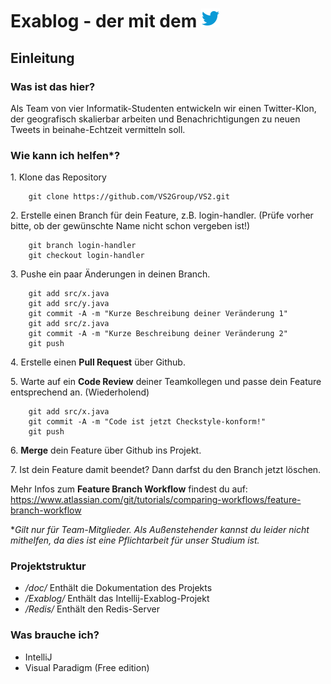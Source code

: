 # Exablog - der mit dem ![Vogel](doc/twitter.png)

## Einleitung
### Was ist das hier?
Als Team von vier Informatik-Studenten entwickeln wir einen Twitter-Klon, der geografisch skalierbar arbeiten und Benachrichtigungen zu neuen Tweets in beinahe-Echtzeit vermitteln soll.

### Wie kann ich helfen\*?

1\. Klone das Repository
```
    git clone https://github.com/VS2Group/VS2.git
```
2\. Erstelle einen Branch für dein Feature, z.B. login-handler. (Prüfe vorher bitte, ob der gewünschte Name nicht schon vergeben ist!)
```
    git branch login-handler
    git checkout login-handler
```
3\. Pushe ein paar Änderungen in deinen Branch.
```
    git add src/x.java
    git add src/y.java
    git commit -A -m "Kurze Beschreibung deiner Veränderung 1"
    git add src/z.java
    git commit -A -m "Kurze Beschreibung deiner Veränderung 2"
    git push
```
4\. Erstelle einen **Pull Request** über Github.

5\. Warte auf ein **Code Review** deiner Teamkollegen und passe dein Feature entsprechend an. (Wiederholend)
```
    git add src/x.java
    git commit -A -m "Code ist jetzt Checkstyle-konform!"
    git push
```
6\. **Merge** dein Feature über Github ins Projekt.

7\. Ist dein Feature damit beendet? Dann darfst du den Branch jetzt löschen.

Mehr Infos zum **Feature Branch Workflow** findest du auf: https://www.atlassian.com/git/tutorials/comparing-workflows/feature-branch-workflow

\**Gilt nur für Team-Mitglieder. Als Außenstehender kannst du leider nicht mithelfen, da dies ist eine Pflichtarbeit für unser Studium ist.*

### Projektstruktur
- */doc/*   Enthält die Dokumentation des Projekts
- */Exablog/*   Enthält das Intellij-Exablog-Projekt
- */Redis/*   Enthält den Redis-Server

### Was brauche ich?
- IntelliJ
- Visual Paradigm (Free edition)
